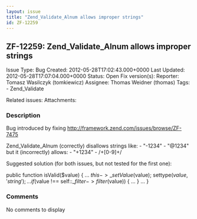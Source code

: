 ```yaml
---
layout: issue
title: "Zend_Validate_Alnum allows improper strings"
id: ZF-12259
---
```


ZF-12259: Zend\_Validate\_Alnum allows improper strings
-------------------------------------------------------

 Issue Type: Bug Created: 2012-05-28T17:02:43.000+0000 Last Updated: 2012-05-28T17:07:04.000+0000 Status: Open Fix version(s): 
 Reporter:  Tomasz Wasilczyk (tomkiewicz)  Assignee:  Thomas Weidner (thomas)  Tags: - Zend\_Validate
 
 Related issues: 
 Attachments: 
### Description

Bug introduced by fixing <http://framework.zend.com/issues/browse/ZF-7475>

Zend\_Validate\_Alnum (correctly) disallows strings like: - "-1234" - "@1234" but it (incorrectly) allows: - "+1234" - /+[0-9]+/

Suggested solution (for both issues, but not tested for the first one):

public function isValid($value) { ... $this->\_setValue($value); settype($value, 'string'); ... if ($value !== self::$\_filter->filter($value)) { ... } ... }

 

 

### Comments

No comments to display